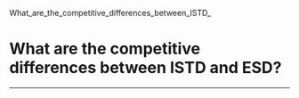 What_are_the_competitive_differences_between_ISTD_



What are the competitive differences between ISTD and ESD?
==========================================================

---


